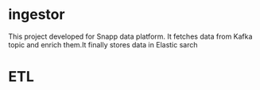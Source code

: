 # ingestor
This project developed for Snapp data platform. It fetches data from Kafka topic and enrich them.It finally stores data in Elastic sarch
# ETL
